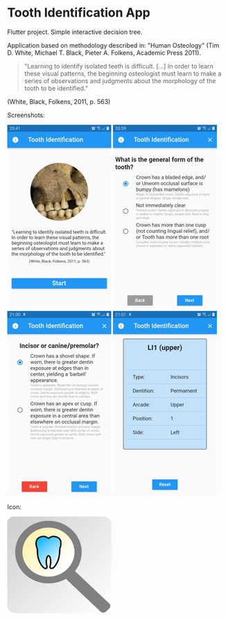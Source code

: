 # Tooth Identification App

Flutter project. Simple interactive decision tree.

Application based on methodology described in: "Human Osteology" (Tim D. White, Michael T. Black, Pieter A. Folkens, Academic Press 2011).

> "Learning to identify isolated teeth is difficult. [...]
> In order to learn these visual patterns,
> the beginning osteologist must learn to make a series of
> observations and judgments about the morphology of the tooth
> to be identified."

(White, Black, Folkens, 2011, p. 563)

Screenshots:

![Screen](/doc/toothidentapp01.jpg)  ![Screen](/doc/toothidentapp02a.jpg)  ![Screen](/doc/toothidentapp02.jpg) 
![Screen](/doc/toothidentapp03.jpg)

Icon: 

![Screen](/doc/iconapp.png)
